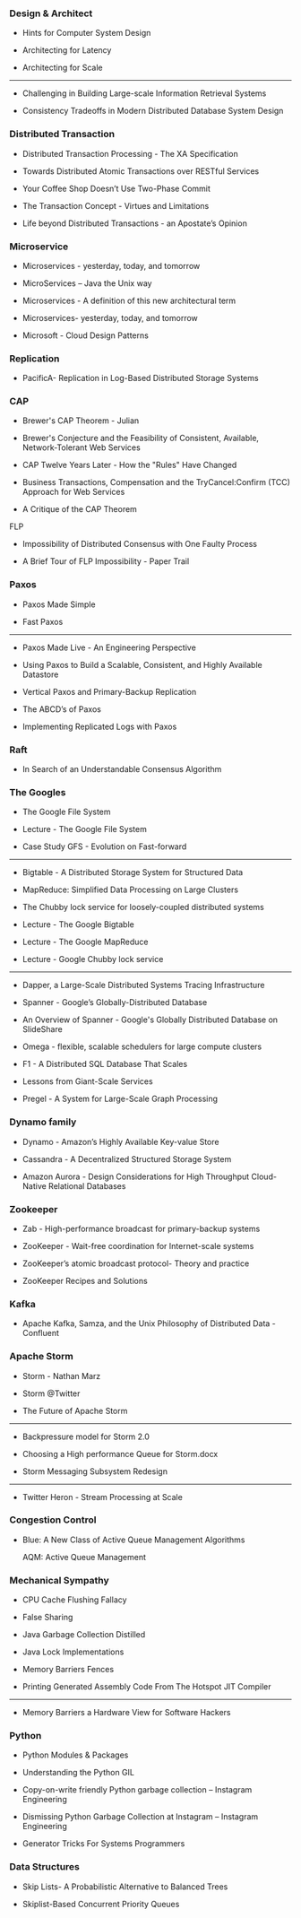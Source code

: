 ### Design & Architect

* Hints for Computer System Design


* Architecting for Latency

* Architecting for Scale

- - -

* Challenging in Building Large-scale Information Retrieval Systems

* Consistency Tradeoffs in Modern Distributed Database System Design


### Distributed Transaction

* Distributed Transaction Processing - The XA Specification

* Towards Distributed Atomic Transactions over RESTful Services

* Your Coffee Shop Doesn’t Use Two-Phase Commit

* The Transaction Concept - Virtues and Limitations

* Life beyond Distributed Transactions - an Apostate’s Opinion


### Microservice

* Microservices - yesterday, today, and tomorrow

* MicroServices – Java the Unix way

* Microservices - A definition of this new architectural term

* Microservices- yesterday, today, and tomorrow

* Microsoft - Cloud Design Patterns


### Replication

* PacificA- Replication in Log-Based Distributed Storage Systems


### CAP

* Brewer's CAP Theorem - Julian

* Brewer's Conjecture and the Feasibility of Consistent, Available, Network-Tolerant Web Services

* CAP Twelve Years Later - How the "Rules" Have Changed

* Business Transactions, Compensation and the TryCancel:Confirm (TCC) Approach for Web Services 

* A Critique of the CAP Theorem


FLP

* Impossibility of Distributed Consensus with One Faulty Process

* A Brief Tour of FLP Impossibility - Paper Trail


### Paxos

* Paxos Made Simple

* Fast Paxos

- - -

* Paxos Made Live - An Engineering Perspective

* Using Paxos to Build a Scalable, Consistent, and Highly Available Datastore

* Vertical Paxos and Primary-Backup Replication

* The ABCD’s of Paxos

* Implementing Replicated Logs with Paxos


### Raft

* In Search of an Understandable Consensus Algorithm



### The Googles

* The Google File System

* Lecture - The Google File System

* Case Study GFS - Evolution on Fast-forward

- - -

* Bigtable - A Distributed Storage System for Structured Data

* MapReduce: Simplified Data Processing on Large Clusters

* The Chubby lock service for loosely-coupled distributed systems

* Lecture - The Google Bigtable

* Lecture - The Google MapReduce

* Lecture - Google Chubby lock service

- - -

* Dapper, a Large-Scale Distributed Systems Tracing Infrastructure

* Spanner - Google’s Globally-Distributed Database

* An Overview of Spanner - Google's Globally Distributed Database on SlideShare

* Omega - flexible, scalable schedulers for large compute clusters

* F1 - A Distributed SQL Database That Scales

* Lessons from Giant-Scale Services

* Pregel - A System for Large-Scale Graph Processing


### Dynamo family

* Dynamo - Amazon’s Highly Available Key-value Store

* Cassandra - A Decentralized Structured Storage System



* Amazon Aurora - Design Considerations for High Throughput Cloud-Native Relational Databases


### Zookeeper

* Zab - High-performance broadcast for primary-backup systems

* ZooKeeper - Wait-free coordination for Internet-scale systems

* ZooKeeper’s atomic broadcast protocol- Theory and practice

* ZooKeeper Recipes and Solutions


### Kafka

* Apache Kafka, Samza, and the Unix Philosophy of Distributed Data - Confluent



### Apache Storm

* Storm - Nathan Marz

* Storm @Twitter

* The Future of Apache Storm

- - -

* Backpressure model for Storm 2.0

* Choosing a High performance Queue for Storm.docx

* Storm Messaging Subsystem Redesign

- - -

* Twitter Heron - Stream Processing at Scale


### Congestion Control

* Blue: A New Class of Active Queue Management Algorithms

    AQM: Active Queue Management
 
 
### Mechanical Sympathy
 
* CPU Cache Flushing Fallacy

* False Sharing

* Java Garbage Collection Distilled

* Java Lock Implementations

* Memory Barriers Fences

* Printing Generated Assembly Code From The Hotspot JIT Compiler

- - -

* Memory Barriers a Hardware View for Software Hackers


### Python

* Python Modules & Packages

* Understanding the Python GIL

* Copy-on-write friendly Python garbage collection – Instagram Engineering

* Dismissing Python Garbage Collection at Instagram – Instagram Engineering

* Generator Tricks For Systems Programmers


### Data Structures

* Skip Lists- A Probabilistic Alternative to Balanced Trees

* Skiplist-Based Concurrent Priority Queues
